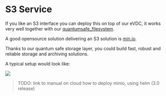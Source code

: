 # S3 Service

If you like an S3 interface you can deploy this on top of our eVDC, it works very well together with our [quantumsafe_filesystem](qss_filesystem.md).

A good opensource solution delivering an S3 solution is [min.io](https://min.io/).

Thanks to our quantum safe storage layer, you could build fast, robust and reliable storage and archiving solutions.

A typical setup would look like:

![](img/storage_architecture_1.jpg)

> TODO: link to manual on cloud how to deploy minio, using helm (3.0 release)

